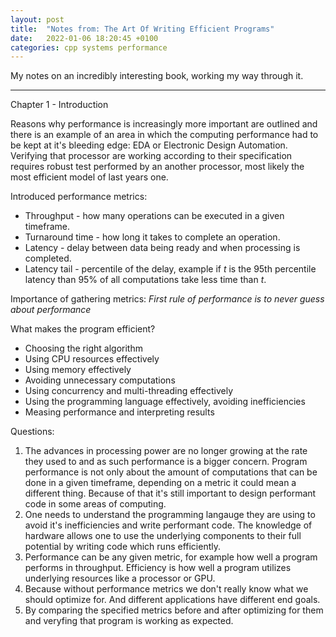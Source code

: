 ```yaml
---
layout: post
title:  "Notes from: The Art Of Writing Efficient Programs"
date:   2022-01-06 18:20:45 +0100
categories: cpp systems performance
---
```


My notes on an incredibly interesting book, working my way through it.

---

Chapter 1 - Introduction

Reasons why performance is increasingly more important are outlined and there is an example of an area in which the computing performance had to be kept at it's bleeding edge: EDA or Electronic Design Automation. Verifying that processor are working according to their specification requires robust test performed by an another processor, most likely the most efficient model of last years one.

Introduced performance metrics:
* Throughput - how many operations can be executed in a given timeframe.
* Turnaround time - how long it takes to complete an operation.
* Latency - delay between data being ready and when processing is completed.
* Latency tail - percentile of the delay, example if *t* is the 95th percentile latency than 95% of all computations take less time than *t*.

Importance of gathering metrics: *First rule of performance is to never guess about performance*

What makes the program efficient?
* Choosing the right algorithm
* Using CPU resources effectively
* Using memory effectively
* Avoiding unnecessary computations
* Using concurrency and multi-threading effectively
* Using the programming language effectively, avoiding inefficiencies
* Measing performance and interpreting results

Questions:
1. The advances in processing power are no longer growing at the rate they used to and as such performance is a bigger concern. Program performance is not only about the amount of computations that can be done in a given timeframe, depending on a metric it could mean a different thing. Because of that it's still important to design performant code in some areas of computing.
2. One needs to understand the programming langauge they are using to avoid it's inefficiencies and write performant code. The knowledge of hardware allows one to use the underlying components to their full potential by writing code which runs efficiently.
3. Performance can be any given metric, for example how well a program performs in throughput. Efficiency is how well a program utilizes underlying resources like a processor or GPU.
4. Because without performance metrics we don't really know what we should optimize for. And different applications have different end goals.
5. By comparing the specified metrics before and after optimizing for them and veryfing that program is working as expected.
